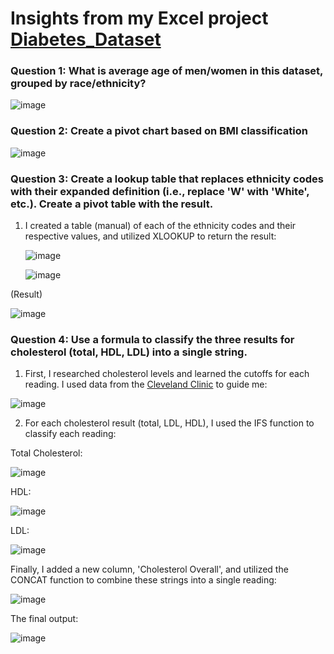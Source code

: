 # Insights from my Excel project [Diabetes_Dataset](https://github.com/quantez-crowe/Excel_Documents/blob/bf440b6a3868db30e5f92f203c9eaf8914449443/diabetes_dataset_analysis.xlsx)


### Question 1: What is average age of men/women in this dataset, grouped by race/ethnicity? 

![image](https://github.com/user-attachments/assets/d883afce-fd47-4e9c-9511-ce759dba5485)


### Question 2: Create a pivot chart based on BMI classification

![image](https://github.com/user-attachments/assets/5e2f85fb-f09a-4412-b309-8c6ff5ede396)


### Question 3: Create a lookup table that replaces ethnicity codes with their expanded definition (i.e., replace 'W' with 'White', etc.). Create a pivot table with the result. 

1. I created a table (manual) of each of the ethnicity codes and their respective values, and utilized XLOOKUP to return the result:
   
   ![image](https://github.com/user-attachments/assets/6c5049a1-9fc0-44bf-a97f-88478e7a26f4)


   ![image](https://github.com/user-attachments/assets/0e09d0da-4104-486d-9b92-305f06e97880)

(Result)

![image](https://github.com/user-attachments/assets/0a97a0bb-b398-4420-b45f-bf58b801e387)



### Question 4: Use a formula to classify the three results for cholesterol (total, HDL, LDL) into a single string.

1. First, I researched cholesterol levels and learned the cutoffs for each reading. I used data from the [Cleveland Clinic]([xx](https://my.clevelandclinic.org/health/articles/11920-cholesterol-numbers-what-do-they-mean)) to guide me:

![image](https://github.com/user-attachments/assets/2d720d41-dc4c-45f3-a13c-68912776cc68)

2. For each cholesterol result (total, LDL, HDL), I used the IFS function to classify each reading:

Total Cholesterol: 

![image](https://github.com/user-attachments/assets/faf6d600-315c-4890-95b4-8ba81689c0d7)

HDL:

![image](https://github.com/user-attachments/assets/efe696f8-2574-4ef0-a739-2d7765b211bf)


LDL:

![image](https://github.com/user-attachments/assets/a619a2d1-c1de-4431-8327-84fd4afc0c2a)



Finally, I added a new column, 'Cholesterol Overall', and utilized the CONCAT function to combine these strings into a single reading:

![image](https://github.com/user-attachments/assets/7125b4a1-f949-486b-b4b6-875a02337351)

The final output:

![image](https://github.com/user-attachments/assets/da29b91c-0271-4b6b-9d68-61421787d914)



